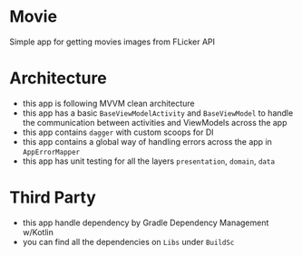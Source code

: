 # Movie
Simple app for getting movies images from FLicker API 

# Architecture
- this app is following MVVM clean architecture
- this app has a basic `BaseViewModelActivity` and `BaseViewModel` to handle the communication between activities and ViewModels across the app
- this app contains `dagger` with custom scoops for DI 
- this app contains a global way of handling errors across the app in `AppErrorMapper`
- this app has unit testing for all the layers `presentation`, `domain`, `data`
# Third Party 
- this app handle dependency by Gradle Dependency Management w/Kotlin 
- you can find all the dependencies on `Libs` under `BuildSc`

